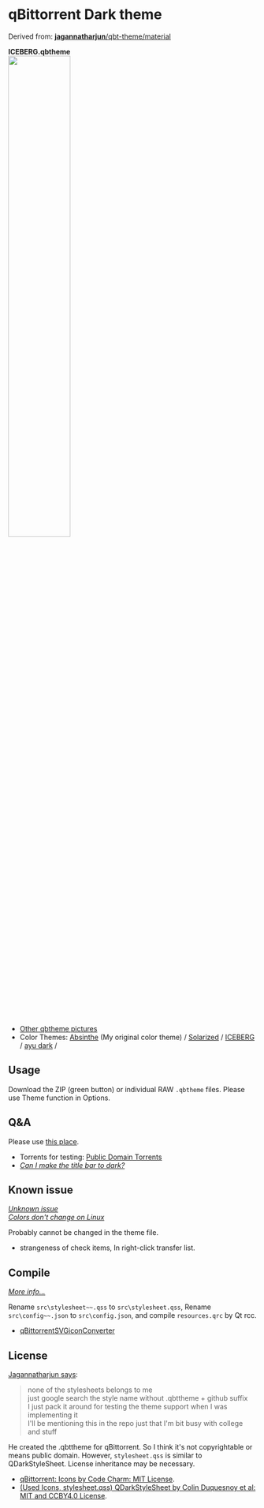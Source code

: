 # qBittorrent Dark theme
Derived from: [**jagannatharjun**/qbt-theme/material](https://github.com/jagannatharjun/qbt-theme)

**ICEBERG.qbtheme**<br>
<img src="https://user-images.githubusercontent.com/41102508/103507904-83a20000-4ea3-11eb-971c-f74983f6391f.png" width=50%>

- [Other qbtheme pictures](https://github.com/maboroshin/qBittorrentDarktheme/issues/9#issuecomment-610990126)
- Color Themes: [Absinthe](https://github.com/maboroshin/Absinthe.color) (My original color theme) / [Solarized](https://github.com/altercation/solarized#solarized) / [ICEBERG](https://github.com/cocopon/iceberg.vim#readme) / [ayu dark](https://github.com/dempfi/ayu#screenshots) / 

## Usage
Download the ZIP (green button) or individual RAW `.qbtheme` files. Please use Theme function in Options.

## Q&A
Please use [this place](https://github.com/maboroshin/qBittorrentDarktheme/issues/1).

* Torrents for testing: [Public Domain Torrents](https://www.publicdomaintorrents.info/) <br>
* *[Can I make the title bar to dark?](https://github.com/maboroshin/qBittorrentDarktheme/issues/19)*

## Known issue
*[Unknown issue](https://github.com/maboroshin/qBittorrentDarktheme/issues/3)* <br>
*[Colors don't change on Linux](https://github.com/qbittorrent/qBittorrent/issues/13410)*

Probably cannot be changed in the theme file.
- strangeness of check items, In right-click transfer list.

## Compile
*[More info...](https://github.com/maboroshin/qBittorrentDarktheme/wiki/How-to-compile-.qbtheme)*

Rename `src\stylesheet~~.qss` to `src\stylesheet.qss`, Rename `src\config~~.json` to `src\config.json`, and compile `resources.qrc` by Qt rcc. 

* [qBittorrentSVGiconConverter](https://github.com/maboroshin/qBittorrentSVGiconConverter)

## License
[Jagannatharjun says](https://github.com/qbittorrent/qBittorrent/issues/6434#issuecomment-581101910):
> none of the stylesheets belongs to me<br>
>just google search the style name without .qbttheme + github suffix<br>
>I just pack it around for testing the theme support when I was implementing it<br>
>I'll be mentioning this in the repo just that I'm bit busy with college and stuff

He created the .qbttheme for qBittorrent. So I think it's not copyrightable or means public domain. However, `stylesheet.qss` is similar to QDarkStyleSheet. License inheritance may be necessary.

- [qBittorrent: Icons by Code Charm: MIT License](https://github.com/qbittorrent/qBittorrent/blob/master/src/icons/qbt-theme/README.md).
- [(Used Icons, stylesheet.qss) QDarkStyleSheet by Colin Duquesnoy et al: MIT and CCBY4.0 License](https://github.com/ColinDuquesnoy/QDarkStyleSheet).
